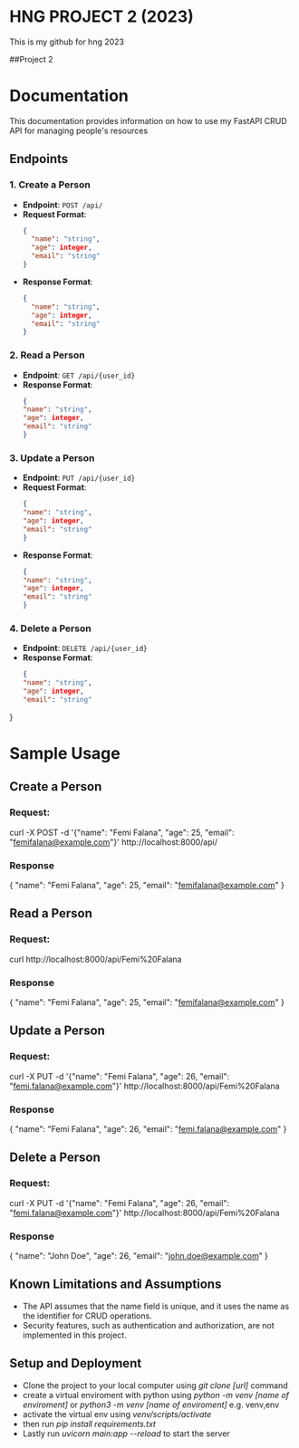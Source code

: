 # HNG PROJECT 2 (2023)
This is my github for hng 2023

##Project 2

#  Documentation
This documentation provides information on how to use my FastAPI CRUD API for managing people's resources

## Endpoints

### 1. Create a Person

- **Endpoint**: `POST /api/`
- **Request Format**:
  ```json
  {
    "name": "string",
    "age": integer,
    "email": "string"
  }
- **Response Format**:
  ```json
  {
    "name": "string",
    "age": integer,
    "email": "string"
  }

### 2. Read a Person

- **Endpoint**: `GET /api/{user_id}`
- **Response Format**:
  ```json
  {
  "name": "string",
  "age": integer,
  "email": "string"
  }

### 3. Update a Person

- **Endpoint**: `PUT /api/{user_id}`
- **Request Format**:
  ```json
  {
  "name": "string",
  "age": integer,
  "email": "string"
  }
- **Response Format**:
  ```json
  {
  "name": "string",
  "age": integer,
  "email": "string"
  }

### 4. Delete a Person

- **Endpoint**: `DELETE /api/{user_id}`
- **Response Format**:
  ```json
  {
  "name": "string",
  "age": integer,
  "email": "string"
}

# Sample Usage

## Create a Person
### Request:
curl -X POST -d '{"name": "Femi Falana", "age": 25, "email": "femifalana@example.com"}' http://localhost:8000/api/
### Response
{
  "name": "Femi Falana",
  "age": 25,
  "email": "femifalana@example.com"
}

## Read a Person
### Request:
curl http://localhost:8000/api/Femi%20Falana
### Response
{
  "name": "Femi Falana",
  "age": 25,
  "email": "femifalana@example.com"
}

## Update a Person
### Request:
curl -X PUT -d '{"name": "Femi Falana", "age": 26, "email": "femi.falana@example.com"}' http://localhost:8000/api/Femi%20Falana
### Response
{
  "name": "Femi Falana",
  "age": 26,
  "email": "femi.falana@example.com"
}

## Delete a Person
### Request:
curl -X PUT -d '{"name": "Femi Falana", "age": 26, "email": "femi.falana@example.com"}' http://localhost:8000/api/Femi%20Falana
### Response
{
  "name": "John Doe",
  "age": 26,
  "email": "john.doe@example.com"
}



## Known Limitations and Assumptions
* The API assumes that the name field is unique, and it uses the name as the identifier for CRUD operations.
* Security features, such as authentication and authorization, are not implemented in this project.

## Setup and Deployment
- Clone the project to your local computer using *git clone [url]* command
- create a virtual enviroment with python using *python -m venv [name of enviroment]* or *python3 -m venv [name of enviroment]* e.g. venv,env
- activate the virtual env using *venv/scripts/activate*
- then run *pip install requirements.txt*
- Lastly run *uvicorn main:app --reload* to start the server


